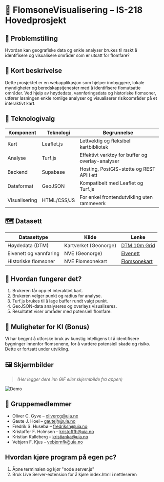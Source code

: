 # 🌊 FlomsoneVisualisering – IS-218 Hovedprosjekt

## 📌 Problemstilling
Hvordan kan geografiske data og enkle analyser brukes til raskt å identifisere og visualisere områder som er utsatt for flomfare?

## 🧠 Kort beskrivelse
Dette prosjektet er en webapplikasjon som hjelper innbyggere, lokale myndigheter og beredskapstjenester med å identifisere flomutsatte områder. Ved hjelp av høydedata, vannføringsdata og historiske flomsoner, utfører løsningen enkle romlige analyser og visualiserer risikoområder på et interaktivt kart.

## 🧰 Teknologivalg

| Komponent     | Teknologi        | Begrunnelse |
|---------------|------------------|-------------|
| Kart          | Leaflet.js       | Lettvektig og fleksibel kartbibliotek |
| Analyse       | Turf.js          | Effektivt verktøy for buffer og overlay-analyser |
| Backend       | Supabase         | Hosting, PostGIS-støtte og REST API i ett |
| Dataformat    | GeoJSON          | Kompatibelt med Leaflet og Turf.js |
| Visualisering | HTML/CSS/JS      | For enkel frontendutvikling uten rammeverk |

## 🗺 Datasett

| Datasettype       | Kilde                                         | Lenke |
|--------------------|-----------------------------------------------|-------|
| Høydedata (DTM)    | Kartverket (Geonorge)                         | [DTM 10m Grid](https://kartkatalog.geonorge.no/metadata/kartverket/dtm-terrengmodell-10-m-grid/33bd46cb-0a9c-427f-a8f5-6eb78b0b7ff0) |
| Elvenett og vannføring | NVE (Geonorge)                          | [Elvenett](https://kartkatalog.geonorge.no/metadata/norges-vassdrags-og-energidirektorat/elvenett/669e622b-33fc-4740-a0ee-3f74d52f5238) |
| Historiske flomsoner | NVE Flomsonekart                        | [Flomsonekart](https://kartkatalog.geonorge.no/metadata/norges-vassdrags-og-energidirektorat/flomsonekart/3db3b857-4370-41c8-9fd4-150dd58f9d44) |

## 🧪 Hvordan fungerer det?

1. Brukeren får opp et interaktivt kart.
2. Brukeren velger punkt og radius for analyse.
3. Turf.js brukes til å lage buffer rundt valgt punkt.
4. GeoJSON-data analyseres og overlays visualiseres.
5. Resultatet viser områder med potensiell flomfare.

## 🧠 Muligheter for KI (Bonus)
Vi har begynt å utforske bruk av kunstig intelligens til å identifisere bygninger innenfor flomsonene, for å vurdere potensiell skade og risiko. Dette er fortsatt under utvikling.

## 🖼 Skjermbilder

> *(Her legger dere inn GIF eller skjermbilde fra appen)*

![Demo](docs/flomsoner.gif)

## 👥 Gruppemedlemmer

- Oliver C. Gyve – olivercg@uia.no  
- Gaute J. Hoel – gautejh@uia.no  
- Fredrik S. Husebø – fredriksh@uia.no  
- Kristoffer F. Holmsen – kristofffh@uia.no  
- Kristian Kalleberg – kristianka@uia.no  
- Vebjørn F. Kjus – vebjornfk@uia.no

## Hvordan kjøre program på egen pc?
1. Åpne terminalen og kjør "node server.js"
2. Bruk Live Server-extension for å kjøre index.html i nettleseren
